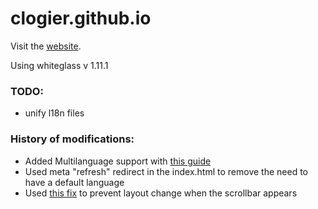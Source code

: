 # clogier.github.io

Visit the [website](https://www.clogier.com).

Using whiteglass v 1.11.1

### TODO:
- unify l18n files

### History of modifications: 

- Added Multilanguage support with [this guide](https://leo3418.github.io/collections/multilingual-jekyll-site)
- Used meta "refresh" redirect in the index.html to remove the need to have a default language
- Used [this fix](https://stackoverflow.com/a/7607206) to prevent layout change when the scrollbar appears 
